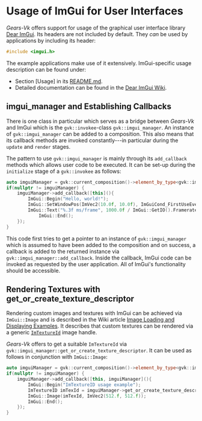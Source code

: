# Usage of ImGui for User Interfaces

_Gears-Vk_ offers support for usage of the graphical user interface library [Dear ImGui](https://github.com/ocornut/imgui). Its headers are not included by default.
They _can_ be used by applications by including its header:
```cpp
#include <imgui.h>
```
The example applications make use of it extensively. ImGui-specific usage description can be found under:

- Section [Usage] in its [README.md](https://github.com/ocornut/imgui).
- Detailed documentation can be found in the [Dear ImGui Wiki](https://github.com/ocornut/imgui/wiki).

## imgui_manager and Establishing Callbacks

There is one class in particular which serves as a bridge between _Gears-Vk_ and ImGui which is the `gvk::invokee`-class `gvk::imgui_manager`. 
An instance of `gvk::imgui_manager` can be added to a composition. This also means that its callback methods are invoked constantly---in particular during the `update` and `render` stages.

The pattern to use `gvk::imgui_manager` is mainly through its `add_callback` methods which allows user code to be executed.
It can be set-up during the `initialize` stage of a `gvk::invokee` as follows:

```cpp
auto imguiManager = gvk::current_composition()->element_by_type<gvk::imgui_manager>();
if(nullptr != imguiManager) {
	imguiManager->add_callback([this](){	
		ImGui::Begin("Hello, world!");
		ImGui::SetWindowPos(ImVec2(10.0f, 10.0f), ImGuiCond_FirstUseEver);
		ImGui::Text("%.3f ms/frame", 1000.0f / ImGui::GetIO().Framerate);
    		ImGui::End();
  	});
}
```

This code first tries to get a pointer to an instance of `gvk::imgui_manager` which is assumed to have been added to the composition and on success, a callback is added to the returned instance via `gvk::imgui_manager::add_callback`. Inside the callback, ImGui code can be invoked as requested by the user application. All of ImGui's functionality should be accessible. 

## Rendering Textures with get_or_create_texture_descriptor

Rendering custom images and textures with ImGui can be achieved via `ImGui::Image` and is described in the Wiki article [Image Loading and Displaying Examples](https://github.com/ocornut/imgui/wiki/Image-Loading-and-Displaying-Examples). It describes that custom textures can be rendered via a generic [`ImTextureId`](https://github.com/ocornut/imgui/wiki/Image-Loading-and-Displaying-Examples#about-imtextureid) image handle. 

_Gears-Vk_ offers to get a suitable `ImTextureId` via `gvk::imgui_manager::get_or_create_texture_descriptor`. It can be used as follows in conjunction with `ImGui::Image`:

```cpp
auto imguiManager = gvk::current_composition()->element_by_type<gvk::imgui_manager>();
if(nullptr != imguiManager) {
	imguiManager->add_callback([this, imguiManager](){	
		ImGui::Begin("ImTextureID usage example");
		ImTextureID imTexId = imguiManager->get_or_create_texture_descriptor(avk::referenced(mMyImageSampler)); // mMyImageSampler is of type avk::image_sampler 
		ImGui::Image(imTexId, ImVec2(512.f, 512.f));
		ImGui::End();
	});
}
```

